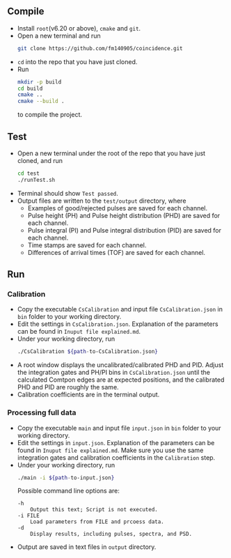 <!--
 * @Description: 
 * @Author: Ming Fang
 * @Date: 2021-04-06 15:24:22
 * @LastEditors: Ming Fang
 * @LastEditTime: 2021-04-06 17:11:43
-->
## Compile
- Install `root`(v6.20 or above), `cmake` and `git`.
- Open a new terminal and run 
    ```bash
    git clone https://github.com/fm140905/coincidence.git
    ```
- `cd` into the repo that you have just cloned.
- Run 
  ```bash
  mkdir -p build
  cd build
  cmake ..
  cmake --build .
  ```
  to compile the project.

## Test
- Open a new terminal under the root of the repo that you have just cloned, and run 
    ```bash
    cd test
    ./runTest.sh
    ```
-  Terminal should show `Test passed`. 
-  Output files are written to the `test/output` directory, where
    - Examples of good/rejected pulses are saved for each channel.
    - Pulse height (PH) and Pulse height distribution (PHD) are saved for each channel.
    - Pulse integral (PI) and Pulse integral distribution (PID) are saved for each channel.
    - Time stamps are saved for each channel.
    - Differences of arrival times (TOF) are saved for each channel.

## Run
### Calibration
- Copy the executable `CsCalibration` and input file `CsCalibration.json` in `bin` folder to your working directory.
- Edit the settings in `CsCalibration.json`. Explanation of the parameters can be found in `Inuput file explained.md`.
- Under your working directory, run
    ```bash
    ./CsCalibration ${path-to-CsCalibration.json}
    ```
- A root window displays the uncalibrated/calibrated PHD and PID. Adjust the integration gates and PH/PI bins in `CsCalibration.json` until the calculated Comtpon edges are at expected positions, and the calibrated PHD and PID are roughly the same.
- Calibration coefficients are in the terminal output. 
### Processing full data
- Copy the executable `main` and input file `input.json` in `bin` folder to your working directory.
- Edit the settings in `input.json`. Explanation of the parameters can be found in `Inuput file explained.md`. Make sure you use the same integration gates and calibration coefficients in the `Calibration` step.
- Under your working directory, run
    ```bash
    ./main -i ${path-to-input.json}
    ```
    Possible command line options are:
    ```
    -h
        Output this text; Script is not executed.
    -i FILE
        Load parameters from FILE and prcoess data.
    -d
        Display results, including pulses, spectra, and PSD.
    ```
- Output are saved in text files in `output` directory.
